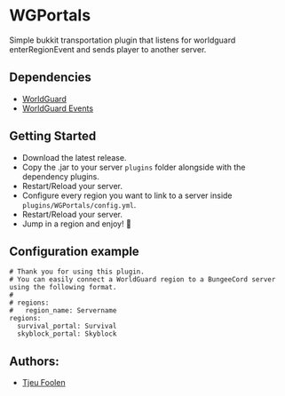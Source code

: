 # WGPortals
Simple bukkit transportation plugin that listens for worldguard enterRegionEvent and sends player to another server.

## Dependencies
- [WorldGuard](https://dev.bukkit.org/projects/worldguard)
- [WorldGuard Events](https://www.spigotmc.org/resources/worldguard-events.65176/)

## Getting Started
- Download the latest release.
- Copy the .jar to your server `plugins` folder alongside with the dependency plugins.
- Restart/Reload your server.
- Configure every region you want to link to a server inside `plugins/WGPortals/config.yml`.
- Restart/Reload your server.
- Jump in a region and enjoy! :tada:

## Configuration example
```
# Thank you for using this plugin.
# You can easily connect a WorldGuard region to a BungeeCord server using the following format.
#
# regions:
#   region_name: Servername
regions:
  survival_portal: Survival
  skyblock_portal: Skyblock
```

## Authors:
- [Tjeu Foolen](https://github.com/tjeufoolen)
